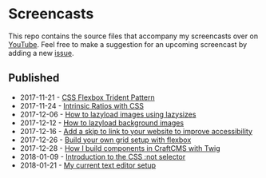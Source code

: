 # Screencasts

This repo contains the source files that accompany my screencasts over on [YouTube](https://www.youtube.com/channel/UC2jJoQlzvLPvnYfowAEVaOg). Feel free to make a suggestion for an upcoming screencast by adding a new [issue](https://github.com/alexcarpenter/screencasts/issues/new).

## Published
- 2017-11-21 - [CSS Flexbox Trident Pattern](https://www.youtube.com/watch?v=7HE_ByY4hDo)
- 2017-11-24 - [Intrinsic Ratios with CSS](https://www.youtube.com/watch?v=iSaBRUgAXnk)
- 2017-12-06 - [How to lazyload images using lazysizes](https://www.youtube.com/watch?v=Uwnmn65cMec)
- 2017-12-12 - [How to lazyload background images](https://www.youtube.com/watch?v=UFKlvJO6GoA)
- 2017-12-16 - [Add a skip to link to your website to improve accessibility
](https://www.youtube.com/watch?v=sac2majyv1w)
- 2017-12-26 - [Build your own grid setup with flexbox](https://www.youtube.com/watch?v=PfKepdRfDCw)
- 2017-12-28 - [How I build components in CraftCMS with Twig](https://www.youtube.com/watch?v=FNIM8MvUL-Q)
- 2018-01-09 - [Introduction to the CSS :not selector](https://www.youtube.com/watch?v=RMVNySfb1-s)
- 2018-01-21 - [My current text editor setup](https://www.youtube.com/watch?v=ehkER5IwmaM)
